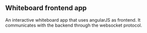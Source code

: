 ## Whiteboard frontend app

An interactive whiteboard app that uses angularJS as frontend. It communicates with the backend through the websocket protocol.